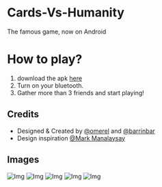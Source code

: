# Cards-Vs-Humanity
The famous game, now on Android

# How to play?
1. download the apk [here](https://firebasestorage.googleapis.com/v0/b/relay-e7961.appspot.com/o/CardsVsHumanity.apk?alt=media&token=3321efac-5236-4830-9fc0-a125fe1dceac)
2. Turn on your bluetooth.
3. Gather more than 3 friends and start playing!

## Credits
* Designed & Created by [@omerel](https://github.com/omerel/RELAY) and [@barrinbar](https://github.com/barrinbar)
* Design inspiration  [@Mark Manalaysay](https://dribbble.com/mmanal)

## Images
![Img](https://github.com/omerel/Cards-Vs-Humanity/blob/master/CardsVsHumanity/1.png) 
![Img](https://github.com/omerel/Cards-Vs-Humanity/blob/master/CardsVsHumanity/2.png)
![Img](https://github.com/omerel/Cards-Vs-Humanity/blob/master/CardsVsHumanity/3.png) 
![Img](https://github.com/omerel/Cards-Vs-Humanity/blob/master/CardsVsHumanity/4.png)
![Img](https://github.com/omerel/Cards-Vs-Humanity/blob/master/CardsVsHumanity/5.png) 

